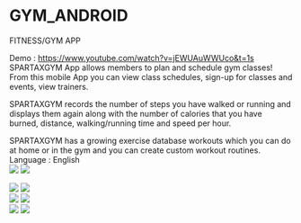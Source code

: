 # GYM_ANDROID
FITNESS/GYM APP
<BR>

Demo :  https://www.youtube.com/watch?v=jEWUAuWWUco&t=1s
<BR>
SPARTAXGYM App allows members to plan and schedule gym classes! From this mobile App you can view class schedules, sign-up for classes and events, view trainers.
<BR>

SPARTAXGYM records the number of steps you have walked or running and displays them again along with the number of calories that you have burned, distance, walking/running time and speed per hour.
<BR>

SPARTAXGYM has a growing exercise database workouts which you can do at home or in the gym and you can create custom workout routines.
<BR>
Language : English
<BR>
<img src="https://spartax.000webhostapp.com/spartaxgym/screen0.png"/>
<img src="https://spartax.000webhostapp.com/spartaxgym/screen1.png"/>
<BR>

<img src="https://spartax.000webhostapp.com/spartaxgym/screen2.png"/>

<img src="https://spartax.000webhostapp.com/spartaxgym/screen3.png"/>
<BR>

<img src="https://spartax.000webhostapp.com/spartaxgym/screen4.png"/>

<img src="https://spartax.000webhostapp.com/spartaxgym/screen5.png"/>
<BR>

<img src="https://spartax.000webhostapp.com/spartaxgym/screen6.png"/>

<img src="https://spartax.000webhostapp.com/spartaxgym/screen7.png"/>




